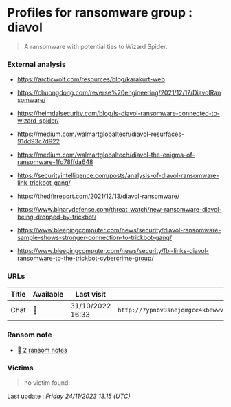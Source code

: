 # Profiles for ransomware group : **diavol**


> A ransomware with potential ties to Wizard Spider.

### External analysis
- https://arcticwolf.com/resources/blog/karakurt-web

- https://chuongdong.com/reverse%20engineering/2021/12/17/DiavolRansomware/

- https://heimdalsecurity.com/blog/is-diavol-ransomware-connected-to-wizard-spider/

- https://medium.com/walmartglobaltech/diavol-resurfaces-91dd93c7d922

- https://medium.com/walmartglobaltech/diavol-the-enigma-of-ransomware-1fd78ffda648

- https://securityintelligence.com/posts/analysis-of-diavol-ransomware-link-trickbot-gang/

- https://thedfirreport.com/2021/12/13/diavol-ransomware/

- https://www.binarydefense.com/threat_watch/new-ransomware-diavol-being-dropped-by-trickbot/

- https://www.bleepingcomputer.com/news/security/diavol-ransomware-sample-shows-stronger-connection-to-trickbot-gang/

- https://www.bleepingcomputer.com/news/security/fbi-links-diavol-ransomware-to-the-trickbot-cybercrime-group/

### URLs
| Title | Available | Last visit | fqdn | Screenshot 
|---|---|---|---|---|
| Chat | 🔴 | 31/10/2022 16:33 | `http://7ypnbv3snejqmgce4kbewwvym4cm5j6lkzf2hra2hyhtsvwjaxwipkyd.onion` | ❌ | 


### Ransom note
* [📝 2 ransom notes](notes/diavol)

### Victims

> no victim found




Last update : _Friday 24/11/2023 13.15 (UTC)_
